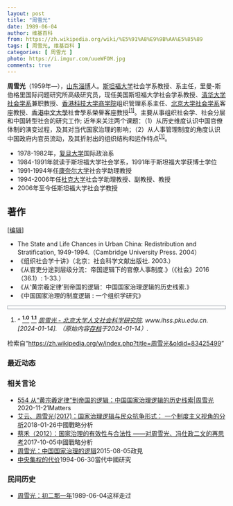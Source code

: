 ```yaml
---
layout: post
title: "周雪光"
date: 1989-06-04
author: 维基百科
from: https://zh.wikipedia.org/wiki/%E5%91%A8%E9%9B%AA%E5%85%89
tags: [ 周雪光, 维基百科 ]
categories: [ 周雪光 ]
photo: https://i.imgur.com/uueWFOM.jpg
comments: true
---
```

<div class="mw-content-ltr mw-parser-output" lang="zh" dir="ltr"><style data-mw-deduplicate="TemplateStyles:r83732972">.mw-parser-output .ambox{border:1px solid #a2a9b1;border-left:10px solid #36c;background-color:#fbfbfb;box-sizing:border-box}.mw-parser-output .ambox+link+.ambox,.mw-parser-output .ambox+link+style+.ambox,.mw-parser-output .ambox+link+link+.ambox,.mw-parser-output .ambox+.mw-empty-elt+link+.ambox,.mw-parser-output .ambox+.mw-empty-elt+link+style+.ambox,.mw-parser-output .ambox+.mw-empty-elt+link+link+.ambox{margin-top:-1px}html body.mediawiki .mw-parser-output .ambox.mbox-small-left{margin:4px 1em 4px 0;overflow:hidden;width:238px;border-collapse:collapse;font-size:88%;line-height:1.25em}.mw-parser-output .ambox-speedy{border-left:10px solid #b32424;background-color:#fee7e6}.mw-parser-output .ambox-delete{border-left:10px solid #b32424}.mw-parser-output .ambox-content{border-left:10px solid #f28500}.mw-parser-output .ambox-style{border-left:10px solid #fc3}.mw-parser-output .ambox-move{border-left:10px solid #9932cc}.mw-parser-output .ambox-protection{border-left:10px solid #a2a9b1}.mw-parser-output .ambox .mbox-text{border:none;padding:0.25em 0.5em;width:100%}.mw-parser-output .ambox .mbox-image{border:none;padding:2px 0 2px 0.5em;text-align:center}.mw-parser-output .ambox .mbox-imageright{border:none;padding:2px 0.5em 2px 0;text-align:center}.mw-parser-output .ambox .mbox-empty-cell{border:none;padding:0;width:1px}.mw-parser-output .ambox .mbox-image-div{width:52px}html.client-js body.skin-minerva .mw-parser-output .mbox-text-span{margin-left:23px!important}@media(min-width:720px){.mw-parser-output .ambox{margin:0 10%}}@media screen{html.skin-theme-clientpref-night .mw-parser-output .ambox{border-left-color:#36c!important}html.skin-theme-clientpref-night .mw-parser-output .ambox-speedy,html.skin-theme-clientpref-night .mw-parser-output .ambox-delete{border-left-color:#b32424!important}html.skin-theme-clientpref-night .mw-parser-output .ambox-speedy{background-color:#300!important}html.skin-theme-clientpref-night .mw-parser-output .ambox-content{border-left-color:#f28500!important}html.skin-theme-clientpref-night .mw-parser-output .ambox-style{border-left-color:#fc3!important}html.skin-theme-clientpref-night .mw-parser-output .ambox-move{border-left-color:#9932cc!important}html.skin-theme-clientpref-night .mw-parser-output .ambox-protection{border-left-color:#a2a9b1!important}}@media screen and (prefers-color-scheme:dark){html.skin-theme-clientpref-os .mw-parser-output .ambox{border-left-color:#36c!important}html.skin-theme-clientpref-os .mw-parser-output .ambox-speedy,html.skin-theme-clientpref-os .mw-parser-output .ambox-delete{border-left-color:#b32424!important}html.skin-theme-clientpref-os .mw-parser-output .ambox-speedy{background-color:#300!important}html.skin-theme-clientpref-os .mw-parser-output .ambox-content{border-left-color:#f28500!important}html.skin-theme-clientpref-os .mw-parser-output .ambox-style{border-left-color:#fc3!important}html.skin-theme-clientpref-os .mw-parser-output .ambox-move{border-left-color:#9932cc!important}html.skin-theme-clientpref-os .mw-parser-output .ambox-protection{border-left-color:#a2a9b1!important}}</style>
<p><b>周雪光</b>（1959年<span class="useeditintro" title="Template:BLP editintro">—</span>），<a href="/wiki/%E5%B1%B1%E4%B8%9C" class="mw-redirect" title="山东">山东</a><a href="/wiki/%E6%B7%84%E5%8D%9A" class="mw-redirect" title="淄博">淄博</a>人。<a href="/wiki/%E6%96%AF%E5%9D%A6%E7%A6%8F%E5%A4%A7%E5%AD%A6" class="mw-redirect" title="斯坦福大学">斯坦福大学</a>社会学系教授、系主任，里曼-斯伯格里国际问题研究所高级研究员，现任美国斯坦福大学社会学系教授、<a href="/wiki/%E6%B8%85%E5%8D%8E%E5%A4%A7%E5%AD%A6%E7%A4%BE%E4%BC%9A%E5%AD%A6%E7%B3%BB" title="清华大学社会学系">清华大学社会学系</a>兼职教授、<a href="/wiki/%E9%A6%99%E6%B8%AF%E7%A7%91%E6%8A%80%E5%A4%A7%E5%AD%A6%E5%95%86%E5%AD%A6%E9%99%A2" class="mw-redirect" title="香港科技大学商学院">香港科技大学商学院</a>组织管理系系主任、<a href="/wiki/%E5%8C%97%E4%BA%AC%E5%A4%A7%E5%AD%A6%E7%A4%BE%E4%BC%9A%E5%AD%A6%E7%B3%BB" title="北京大学社会学系">北京大学社会学系</a>客座教授、<a href="/wiki/%E9%A6%99%E6%B8%AF%E4%B8%AD%E6%96%87%E5%A4%A7%E5%AD%B8" title="香港中文大學">香港中文大學</a>社會學系榮譽客座教授<sup id="cite_ref-:0_1-0" class="reference"><a href="#cite_note-:0-1"><span class="cite-bracket">[</span>1<span class="cite-bracket">]</span></a></sup>。主要从事组织社会学、社会分层和中国转型社会的研究工作; 近年来关注两个课题：（1）从历史维度认识中国官僚体制的演变过程，及其对当代国家治理的影响；（2）从人事管理制度的角度认识中国政府内官员流动，及其折射出的组织结构和运作特点<sup id="cite_ref-:0_1-1" class="reference"><a href="#cite_note-:0-1"><span class="cite-bracket">[</span>1<span class="cite-bracket">]</span></a></sup>。
</p>
<div class="mw-heading mw-heading2"></div>
<ul><li>1978-1982年，<a href="/wiki/%E5%A4%8D%E6%97%A6%E5%A4%A7%E5%AD%A6" title="复旦大学">复旦大学</a>国际政治系</li>
<li>1984-1991年就读于斯坦福大学社会学系，1991年于斯坦福大学获博士学位</li>
<li>1991-1994年任<a href="/wiki/%E5%BA%B7%E5%A5%88%E5%B0%94%E5%A4%A7%E5%AD%A6" title="康奈尔大学">康奈尔大学</a>社会学助理教授</li>
<li>1994-2006年任<a href="/wiki/%E6%9D%9C%E5%85%8B%E5%A4%A7%E5%AD%A6" title="杜克大学">杜克大学</a>社会学助理教授、副教授、教授</li>
<li>2006年至今任斯坦福大学社会学教授</li></ul>
<div class="mw-heading mw-heading2"><h2 id="著作"><span id=".E8.91.97.E4.BD.9C"></span>著作</h2><span class="mw-editsection"><span class="mw-editsection-bracket">[</span><a href="/w/index.php?title=%E5%91%A8%E9%9B%AA%E5%85%89&amp;action=edit&amp;section=2" title="编辑章节：著作"><span>编辑</span></a><span class="mw-editsection-bracket">]</span></span></div>
<ul><li>The State and Life Chances in Urban China: Redistribution and Stratification, 1949-1994.（Cambridge University Press. 2004）</li>
<li>《组织社会学十讲》（北京：社会科学文献出版社. 2003.）</li>
<li>《从官吏分途到层级分流：帝国逻辑下的官僚人事制度.》（《社会》2016（36.1）: 1-33.）</li>
<li>《从‘黄宗羲定律’到帝国的逻辑：中国国家治理逻辑的历史线索.》</li>
<li>《中国国家治理的制度逻辑&nbsp;: 一个组织学研究》</li></ul>
<div class="navbox-styles"><style data-mw-deduplicate="TemplateStyles:r84265675">.mw-parser-output .hlist dl,.mw-parser-output .hlist ol,.mw-parser-output .hlist ul{margin:0;padding:0}.mw-parser-output .hlist dd,.mw-parser-output .hlist dt,.mw-parser-output .hlist li{margin:0;display:inline}.mw-parser-output .hlist.inline,.mw-parser-output .hlist.inline dl,.mw-parser-output .hlist.inline ol,.mw-parser-output .hlist.inline ul,.mw-parser-output .hlist dl dl,.mw-parser-output .hlist dl ol,.mw-parser-output .hlist dl ul,.mw-parser-output .hlist ol dl,.mw-parser-output .hlist ol ol,.mw-parser-output .hlist ol ul,.mw-parser-output .hlist ul dl,.mw-parser-output .hlist ul ol,.mw-parser-output .hlist ul ul{display:inline}.mw-parser-output .hlist .mw-empty-li{display:none}.mw-parser-output .hlist dt::after{content:" :"}.mw-parser-output .hlist dd::after,.mw-parser-output .hlist li::after{content:" · ";font-weight:bold}.mw-parser-output .hlist-pipe dd::after,.mw-parser-output .hlist-pipe li::after{content:" | ";font-weight:normal}.mw-parser-output .hlist-hyphen dd::after,.mw-parser-output .hlist-hyphen li::after{content:" - ";font-weight:normal}.mw-parser-output .hlist-comma dd::after,.mw-parser-output .hlist-comma li::after{content:"、";font-weight:normal}.mw-parser-output .hlist dd:last-child::after,.mw-parser-output .hlist dt:last-child::after,.mw-parser-output .hlist li:last-child::after{content:none}.mw-parser-output .hlist ol{counter-reset:listitem}.mw-parser-output .hlist ol>li{counter-increment:listitem}.mw-parser-output .hlist ol>li::before{content:" "counter(listitem)"\a0 "}.mw-parser-output .hlist dd ol>li:first-child::before,.mw-parser-output .hlist dt ol>li:first-child::before,.mw-parser-output .hlist li ol>li:first-child::before{content:"（"counter(listitem)"\a0 "}.mw-parser-output ul.cslist,.mw-parser-output ul.sslist{margin:0;padding:0;display:inline-block;list-style:none}.mw-parser-output .cslist li,.mw-parser-output .sslist li{margin:0;display:inline-block}.mw-parser-output .cslist li::after{content:"，"}.mw-parser-output .sslist li::after{content:"；"}.mw-parser-output .cslist li:last-child::after,.mw-parser-output .sslist li:last-child::after{content:none}</style><style data-mw-deduplicate="TemplateStyles:r84261037">.mw-parser-output .navbox{box-sizing:border-box;border:1px solid #a2a9b1;width:100%;clear:both;font-size:88%;text-align:center;padding:1px;margin:1em auto 0}.mw-parser-output .navbox .navbox{margin-top:0}.mw-parser-output .navbox+.navbox,.mw-parser-output .navbox+.navbox-styles+.navbox{margin-top:-1px}.mw-parser-output .navbox-inner,.mw-parser-output .navbox-subgroup{width:100%}.mw-parser-output .navbox-group,.mw-parser-output .navbox-title,.mw-parser-output .navbox-abovebelow{text-align:center;padding-left:1em;padding-right:1em}.mw-parser-output .navbox-group{white-space:nowrap;text-align:right}.mw-parser-output .navbox,.mw-parser-output .navbox-subgroup{background-color:#fdfdfd}.mw-parser-output .navbox-list{border-color:#fdfdfd}.mw-parser-output .navbox-list-with-group{text-align:left;border-left-width:2px;border-left-style:solid}.mw-parser-output tr+tr>.navbox-abovebelow,.mw-parser-output tr+tr>.navbox-group,.mw-parser-output tr+tr>.navbox-image,.mw-parser-output tr+tr>.navbox-list{border-top:2px solid #fdfdfd}.mw-parser-output .navbox-title{background-color:#ccf;position:relative}.mw-parser-output .navbox-abovebelow,.mw-parser-output .navbox-group,.mw-parser-output .navbox-subgroup .navbox-title{background-color:#ddf}.mw-parser-output .navbox-subgroup .navbox-group,.mw-parser-output .navbox-subgroup .navbox-abovebelow{background-color:#e6e6ff}.mw-parser-output .navbox-even{background-color:#f7f7f7}.mw-parser-output .navbox-odd{background-color:transparent}.mw-parser-output .navbox .hlist td dl,.mw-parser-output .navbox .hlist td ol,.mw-parser-output .navbox .hlist td ul,.mw-parser-output .navbox td.hlist dl,.mw-parser-output .navbox td.hlist ol,.mw-parser-output .navbox td.hlist ul{padding:0.125em 0}.mw-parser-output .navbox .navbar{display:block;font-size:100%}.mw-parser-output .navbox-title .navbar{float:left;text-align:left;margin-right:0.5em;width:auto;padding-left:0.2em;position:absolute;left:1em}.mw-parser-output .navbox .mw-collapsible-toggle{margin-left:0.5em;position:absolute;right:1em}body.skin--responsive .mw-parser-output .navbox-image img{max-width:none!important}@media print{body.ns-0 .mw-parser-output .navbox{display:none!important}}</style></div><div role="navigation" class="navbox authority-control" aria-labelledby="-&amp;#123;zh-cn:规范控制;zh-tw:權威控制;&amp;#125;--&amp;#123;zh-cn:数据库;zh-tw:資料庫&amp;#125;-_frameless&amp;#124;text-top&amp;#124;10px&amp;#124;alt=編輯維基數據鏈接&amp;#124;link=https&amp;#58;//www.wikidata.org/wiki/Q65046247#identifiers&amp;#124;class=noprint&amp;#124;編輯維基數據鏈接" style="padding:3px"></div>
<ol class="references">
<li id="cite_note-:0-1"><span class="mw-cite-backlink">^ <a href="#cite_ref-:0_1-0"><sup><b>1.0</b></sup></a> <a href="#cite_ref-:0_1-1"><sup><b>1.1</b></sup></a></span> <span class="reference-text"><cite class="citation web"><a rel="nofollow" class="external text" href="http://www.ihss.pku.edu.cn/templates/yf_xz/index.aspx?nodeid=256&amp;page=ContentPage&amp;contentid=5157">周雪光 - 北京大学人文社会科学研究院</a>. www.ihss.pku.edu.cn.  <span class="reference-accessdate"> [<span class="nowrap">2024-01-14</span>]</span>. （原始内容<a rel="nofollow" class="external text" href="https://web.archive.org/web/20240114072949/http://www.ihss.pku.edu.cn/templates/yf_xz/index.aspx?nodeid=256&amp;page=ContentPage&amp;contentid=5157">存档</a>于2024-01-14）.</cite><span title="ctx_ver=Z39.88-2004&amp;rfr_id=info%3Asid%2Fzh.wikipedia.org%3A%E5%91%A8%E9%9B%AA%E5%85%89&amp;rft.atitle=%E5%91%A8%E9%9B%AA%E5%85%89+-+%E5%8C%97%E4%BA%AC%E5%A4%A7%E5%AD%A6%E4%BA%BA%E6%96%87%E7%A4%BE%E4%BC%9A%E7%A7%91%E5%AD%A6%E7%A0%94%E7%A9%B6%E9%99%A2&amp;rft.genre=unknown&amp;rft.jtitle=www.ihss.pku.edu.cn&amp;rft_id=http%3A%2F%2Fwww.ihss.pku.edu.cn%2Ftemplates%2Fyf_xz%2Findex.aspx%3Fnodeid%3D256%26page%3DContentPage%26contentid%3D5157&amp;rft_val_fmt=info%3Aofi%2Ffmt%3Akev%3Amtx%3Ajournal" class="Z3988"><span style="display:none;">&nbsp;</span></span></span>
</li>
</ol>
<!-- 
NewPP limit report
Parsed by mw‐web.eqiad.main‐6b68c86545‐9dbqf
Cached time: 20241202133358
Cache expiry: 2592000
Reduced expiry: false
Complications: []
CPU time usage: 0.252 seconds
Real time usage: 0.353 seconds
Preprocessor visited node count: 1089/1000000
Post‐expand include size: 14832/2097152 bytes
Template argument size: 228/2097152 bytes
Highest expansion depth: 13/100
Expensive parser function count: 15/500
Unstrip recursion depth: 0/20
Unstrip post‐expand size: 8048/5000000 bytes
Lua time usage: 0.127/10.000 seconds
Lua memory usage: 2689353/52428800 bytes
Number of Wikibase entities loaded: 1/400
-->
<!--
Transclusion expansion time report (%,ms,calls,template)
100.00%  314.049      1 -total
 45.11%  141.667      1 Template:Normdaten
 27.67%   86.906      1 Template:Unreferenced
 25.64%   80.520      1 Template:Ambox
 13.43%   42.168      1 Template:Cite_web
  8.30%   26.058      1 Template:Bd
  4.44%   13.930      2 Template:BD/isYear
  1.76%    5.516      2 Template:Date.isMD
  1.20%    3.755      1 Template:Template_error
  0.62%    1.951      1 Template:Template_error/core
-->

<!-- Saved in parser cache with key zhwiki:pcache:6457997:|#|:idhash:canonical!zh and timestamp 20241202133358 and revision id 83425499. Rendering was triggered because: page-view
 -->
</div><!--esi <esi:include src="/esitest-fa8a495983347898/content" /> --><noscript><img src="https://login.wikimedia.org/wiki/Special:CentralAutoLogin/start?useformat=desktop&amp;type=1x1&amp;usesul3=0" alt="" width="1" height="1" style="border: none; position: absolute;"></noscript>
<div class="printfooter" data-nosnippet="">检索自“<a dir="ltr" href="https://zh.wikipedia.org/w/index.php?title=周雪光&amp;oldid=83425499">https://zh.wikipedia.org/w/index.php?title=周雪光&amp;oldid=83425499</a>”</div><div id="recent-news"><h3>最近动态</h3><ul></ul></div><div id="open-opinion"><h3>相关言论</h3><ul><li><a href="https://nodebe4.github.io/opinion/2020-11-21/554-%E4%BB%8E-%E9%BB%84%E5%AE%97%E7%BE%B2%E5%AE%9A%E5%BE%8B-%E5%88%B0%E5%B8%9D%E5%9B%BD%E7%9A%84%E9%80%BB%E8%BE%91-%E4%B8%AD%E5%9B%BD%E5%9B%BD%E5%AE%B6%E6%B2%BB%E7%90%86%E9%80%BB%E8%BE%91%E7%9A%84%E5%8E%86%E5%8F%B2%E7%BA%BF%E7%B4%A2-%E5%91%A8%E9%9B%AA%E5%85%89/" title="野兽爱智慧">554 从“黄宗羲定律”到帝国的逻辑：中国国家治理逻辑的历史线索|周雪光</a><time>2020-11-21</time><a class="tag">Matters</a></li>
<li><a href="https://nodebe4.github.io/opinion/2018-01-26/%E8%89%BE%E4%BA%91-%E5%91%A8%E9%9B%AA%E5%85%89(2017)-%E5%9B%BD%E5%AE%B6%E6%B2%BB%E7%90%86%E9%80%BB%E8%BE%91%E4%B8%8E%E6%B0%91%E4%BC%97%E6%8A%97%E4%BA%89%E5%BD%A2%E5%BC%8F-%E4%B8%80%E4%B8%AA%E5%88%B6%E5%BA%A6%E4%B8%BB%E4%B9%89%E8%A7%86%E8%A7%92%E7%9A%84%E5%88%86%E6%9E%90/" title="">艾云、周雪光(2017)：国家治理逻辑与民众抗争形式： 一个制度主义视角的分析</a><time>2018-01-26</time><a class="tag">中國戰略分析</a></li>
<li><a href="https://nodebe4.github.io/opinion/2017-10-05/%E8%94%A1%E7%A6%BE-2012-%E5%9B%BD%E5%AE%B6%E6%B2%BB%E7%90%86%E7%9A%84%E6%9C%89%E6%95%88%E6%80%A7%E4%B8%8E%E5%90%88%E6%B3%95%E6%80%A7-%E5%AF%B9%E5%91%A8%E9%9B%AA%E5%85%89-%E5%86%AF%E4%BB%95%E6%94%BF%E4%BA%8C%E6%96%87%E7%9A%84%E5%86%8D%E6%80%9D%E8%80%83/" title="">蔡禾（2012）：国家治理的有效性与合法性 ——对周雪光、冯仕政二文的再思考</a><time>2017-10-05</time><a class="tag">中國戰略分析</a></li>
<li><a href="https://nodebe4.github.io/opinion/2015-08-05/%E5%91%A8%E9%9B%AA%E5%85%89-%E4%B8%AD%E5%9B%BD%E5%9B%BD%E5%AE%B6%E6%B2%BB%E7%90%86%E7%9A%84%E9%80%BB%E8%BE%91/" title="特约作者">周雪光：中国国家治理的逻辑</a><time>2015-08-05</time><a class="tag">政見</a></li>
<li><a href="https://nodebe4.github.io/opinion/1994-06-30/%E4%B8%AD%E5%A4%AE%E9%9B%86%E6%9D%83%E7%9A%84%E4%BB%A3%E4%BB%B7/" title="周雪光">中央集权的代价</a><time>1994-06-30</time><a class="tag">當代中國研究</a></li>
</ul></div><div id="mjls-record"><h3>民间历史</h3><ul><li><a href="https://nodebe4.github.io/mjlsh/1989-06-04/%E5%91%A8%E9%9B%AA%E5%85%89-%E5%88%9D%E4%BA%8C%E9%82%A3%E4%B8%80%E5%B9%B4/" title="周雪光">周雪光：初二那一年</a><time>1989-06-04</time><a class="tag">这样走过</a></li>
</ul></div>